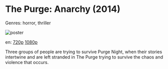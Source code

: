 # The Purge: Anarchy (2014)

Genres: horror, thriller

![poster](http://image.tmdb.org/t/p/w500/l1DRl40x2OWUoPP42v8fjKdS1Z3.jpg)

en:
  [720p](magnet:?xt=urn:btih:EDF162FAAA756AB87BD4E0DB7BF247EA73280B3B&tr=udp://glotorrents.pw:6969/announce&tr=udp://tracker.opentrackr.org:1337/announce&tr=udp://torrent.gresille.org:80/announce&tr=udp://tracker.openbittorrent.com:80&tr=udp://tracker.coppersurfer.tk:6969&tr=udp://tracker.leechers-paradise.org:6969&tr=udp://p4p.arenabg.ch:1337&tr=udp://tracker.internetwarriors.net:1337)
  [1080p](magnet:?xt=urn:btih:F2C1C5141C0B9C4ED985442DD76C3207BD8C1601&tr=udp://glotorrents.pw:6969/announce&tr=udp://tracker.opentrackr.org:1337/announce&tr=udp://torrent.gresille.org:80/announce&tr=udp://tracker.openbittorrent.com:80&tr=udp://tracker.coppersurfer.tk:6969&tr=udp://tracker.leechers-paradise.org:6969&tr=udp://p4p.arenabg.ch:1337&tr=udp://tracker.internetwarriors.net:1337)
  


Three groups of people are trying to survive Purge Night, when their stories intertwine and are left stranded in The Purge trying to survive the chaos and violence that occurs.